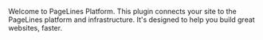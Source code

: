 Welcome to PageLines Platform. This plugin connects your site to the PageLines platform and infrastructure. 
It's designed to help you build great websites, faster.
